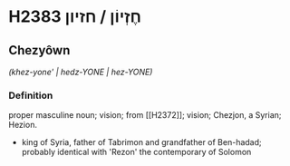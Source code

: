 # H2383 חֶזְיוֹן / חזיון

## Chezyôwn

_(khez-yone' | hedz-YONE | hez-YONE)_

### Definition

proper masculine noun; vision; from [[H2372]]; vision; Chezjon, a Syrian; Hezion.

- king of Syria, father of Tabrimon and grandfather of Ben-hadad; probably identical with 'Rezon' the contemporary of Solomon
